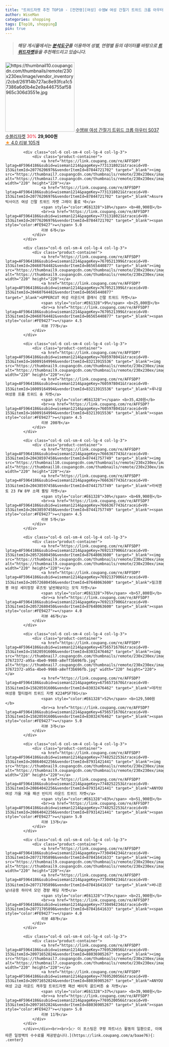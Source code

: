 ```yaml
---
title: "트위드자켓 추천 TOP10 - [전연령][여성] 수엠W 여성 간절기 트위드 크롭 아우터 S037 수블리자켓"
author: WiseMan
categories: shopping
tags: [Top10, shopping]
pin: true
---
```


> ##### 해당 게시물에서는 [**분석도구**](https://itemscout.io/)를 이용하여 **성별**, **연령별** 등의 데이터를 바탕으로 [**트위드자켓**](https://link.coupang.com/a/baae76)들을 추천해드리고 있습니다.
<div class="container"><div class="row">
            <div class="col-6 col-sm-4 col-lg-4 col-lg-3">
                <div class="product-container">
                    <a href="https://link.coupang.com/re/AFFSDP?lptag=AF5964186&subid=wiseman1214&pageKey=7166910631&traceid=V0-153&itemId=18047526528&vendorItemId=85201702938" target="_blank"><img src="https://thumbnail10.coupangcdn.com/thumbnails/remote/230x230ex/image/vendor_inventory/2cbd/261f14b727ac8e93fca1c57386a6d0b4e2e9a446755af58965c306d3551e.jpg" alt="https://thumbnail10.coupangcdn.com/thumbnails/remote/230x230ex/image/vendor_inventory/2cbd/261f14b727ac8e93fca1c57386a6d0b4e2e9a446755af58965c306d3551e.jpg" width="220" height="220"></a>
                    <a href="https://link.coupang.com/re/AFFSDP?lptag=AF5964186&subid=wiseman1214&pageKey=7166910631&traceid=V0-153&itemId=18047526528&vendorItemId=85201702938" target="_blank">수엠W 여성 간절기 트위드 크롭 아우터 S037 수블리자켓</a>
                    <span style="color:#E61328">30%</span> <b>29,900원</b>
                    <br><a href="https://link.coupang.com/re/AFFSDP?lptag=AF5964186&subid=wiseman1214&pageKey=7166910631&traceid=V0-153&itemId=18047526528&vendorItemId=85201702938" target="_blank"><span style="color:#FE9427">★</span> 4.0
                    리뷰 105개</a>
                </div>
            </div>
            
            <div class="col-6 col-sm-4 col-lg-4 col-lg-3">
                <div class="product-container">
                    <a href="https://link.coupang.com/re/AFFSDP?lptag=AF5964186&subid=wiseman1214&pageKey=7731318021&traceid=V0-153&itemId=20776206976&vendorItemId=87844721702" target="_blank"><img src="https://thumbnail7.coupangcdn.com/thumbnails/remote/230x230ex/image/vendor_inventory/bc20/7fe84c432656949b6ceb5d9e754743a877937ba62164e8c6efb2e899bb7d.jpg" alt="https://thumbnail7.coupangcdn.com/thumbnails/remote/230x230ex/image/vendor_inventory/bc20/7fe84c432656949b6ceb5d9e754743a877937ba62164e8c6efb2e899bb7d.jpg" width="220" height="220"></a>
                    <a href="https://link.coupang.com/re/AFFSDP?lptag=AF5964186&subid=wiseman1214&pageKey=7731318021&traceid=V0-153&itemId=20776206976&vendorItemId=87844721702" target="_blank">Asure 빅사이즈 여성 긴팔 트위드 자켓 그레이 폴로 넥</a>
                    <span style="color:#E61328">18%</span> <b>40,900원</b>
                    <br><a href="https://link.coupang.com/re/AFFSDP?lptag=AF5964186&subid=wiseman1214&pageKey=7731318021&traceid=V0-153&itemId=20776206976&vendorItemId=87844721702" target="_blank"><span style="color:#FE9427">★</span> 5.0
                    리뷰 6개</a>
                </div>
            </div>
            
            <div class="col-6 col-sm-4 col-lg-4 col-lg-3">
                <div class="product-container">
                    <a href="https://link.coupang.com/re/AFFSDP?lptag=AF5964186&subid=wiseman1214&pageKey=7670521399&traceid=V0-153&itemId=20460764482&vendorItemId=86565440877" target="_blank"><img src="https://thumbnail9.coupangcdn.com/thumbnails/remote/230x230ex/image/vendor_inventory/f3f1/194e2894021e3a8be35101bde9f314fc7dcce07628f78bfb9f3b50f442c0.jpg" alt="https://thumbnail9.coupangcdn.com/thumbnails/remote/230x230ex/image/vendor_inventory/f3f1/194e2894021e3a8be35101bde9f314fc7dcce07628f78bfb9f3b50f442c0.jpg" width="220" height="220"></a>
                    <a href="https://link.coupang.com/re/AFFSDP?lptag=AF5964186&subid=wiseman1214&pageKey=7670521399&traceid=V0-153&itemId=20460764482&vendorItemId=86565440877" target="_blank">UPPERCUT 여성 라운드넥 클래식 긴팔 트위드 자켓</a>
                    <span style="color:#E61328">9%</span> <b>25,800원</b>
                    <br><a href="https://link.coupang.com/re/AFFSDP?lptag=AF5964186&subid=wiseman1214&pageKey=7670521399&traceid=V0-153&itemId=20460764482&vendorItemId=86565440877" target="_blank"><span style="color:#FE9427">★</span> 4.5
                    리뷰 77개</a>
                </div>
            </div>
            
            <div class="col-6 col-sm-4 col-lg-4 col-lg-3">
                <div class="product-container">
                    <a href="https://link.coupang.com/re/AFFSDP?lptag=AF5964186&subid=wiseman1214&pageKey=7605978041&traceid=V0-153&itemId=16009164994&vendorItemId=83213915536" target="_blank"><img src="https://thumbnail9.coupangcdn.com/thumbnails/remote/230x230ex/image/rs_quotation_api/e1ztr3it/fdd737e6d1aa4fefbaffe0356b0a9fea.jpg" alt="https://thumbnail9.coupangcdn.com/thumbnails/remote/230x230ex/image/rs_quotation_api/e1ztr3it/fdd737e6d1aa4fefbaffe0356b0a9fea.jpg" width="220" height="220"></a>
                    <a href="https://link.coupang.com/re/AFFSDP?lptag=AF5964186&subid=wiseman1214&pageKey=7605978041&traceid=V0-153&itemId=16009164994&vendorItemId=83213915536" target="_blank">루나걸 여성용 프롬 트위드 숏 자켓</a>
                    <span style="color:#E61328"></span> <b>35,420원</b>
                    <br><a href="https://link.coupang.com/re/AFFSDP?lptag=AF5964186&subid=wiseman1214&pageKey=7605978041&traceid=V0-153&itemId=16009164994&vendorItemId=83213915536" target="_blank"><span style="color:#FE9427">★</span> 4.5
                    리뷰 200개</a>
                </div>
            </div>
            
            <div class="col-6 col-sm-4 col-lg-4 col-lg-3">
                <div class="product-container">
                    <a href="https://link.coupang.com/re/AFFSDP?lptag=AF5964186&subid=wiseman1214&pageKey=7666367743&traceid=V0-153&itemId=20438597458&vendorItemId=87441757749" target="_blank"><img src="https://thumbnail10.coupangcdn.com/thumbnails/remote/230x230ex/image/vendor_inventory/4f2f/78faa1687fac6e5644849eb6ab529a16e28206cf629090f5150ace095354.jpg" alt="https://thumbnail10.coupangcdn.com/thumbnails/remote/230x230ex/image/vendor_inventory/4f2f/78faa1687fac6e5644849eb6ab529a16e28206cf629090f5150ace095354.jpg" width="220" height="220"></a>
                    <a href="https://link.coupang.com/re/AFFSDP?lptag=AF5964186&subid=wiseman1214&pageKey=7666367743&traceid=V0-153&itemId=20438597458&vendorItemId=87441757749" target="_blank">라씨엔토 23 FW 8부 소매 퀼팅 자켓</a>
                    <span style="color:#E61328">30%</span> <b>69,900원</b>
                    <br><a href="https://link.coupang.com/re/AFFSDP?lptag=AF5964186&subid=wiseman1214&pageKey=7666367743&traceid=V0-153&itemId=20438597458&vendorItemId=87441757749" target="_blank"><span style="color:#FE9427">★</span> 4.5
                    리뷰 5개</a>
                </div>
            </div>
            
            <div class="col-6 col-sm-4 col-lg-4 col-lg-3">
                <div class="product-container">
                    <a href="https://link.coupang.com/re/AFFSDP?lptag=AF5964186&subid=wiseman1214&pageKey=7692137906&traceid=V0-153&itemId=20572680450&vendorItemId=87648063600" target="_blank"><img src="https://thumbnail9.coupangcdn.com/thumbnails/remote/230x230ex/image/vendor_inventory/7dbc/40b9bcc3d34efb96d5a674e95c7239178ccfe46a05a57eeb8ca569b13fc2.jpg" alt="https://thumbnail9.coupangcdn.com/thumbnails/remote/230x230ex/image/vendor_inventory/7dbc/40b9bcc3d34efb96d5a674e95c7239178ccfe46a05a57eeb8ca569b13fc2.jpg" width="220" height="220"></a>
                    <a href="https://link.coupang.com/re/AFFSDP?lptag=AF5964186&subid=wiseman1214&pageKey=7692137906&traceid=V0-153&itemId=20572680450&vendorItemId=87648063600" target="_blank">밀크봉봉 여성 세미정장 루즈핏 날씬해보이는 모직 자켓</a>
                    <span style="color:#E61328">76%</span> <b>57,800원</b>
                    <br><a href="https://link.coupang.com/re/AFFSDP?lptag=AF5964186&subid=wiseman1214&pageKey=7692137906&traceid=V0-153&itemId=20572680450&vendorItemId=87648063600" target="_blank"><span style="color:#FE9427">★</span> 4.0
                    리뷰 46개</a>
                </div>
            </div>
            
            <div class="col-6 col-sm-4 col-lg-4 col-lg-3">
                <div class="product-container">
                    <a href="https://link.coupang.com/re/AFFSDP?lptag=AF5964186&subid=wiseman1214&pageKey=6756571670&traceid=V0-153&itemId=15820591600&vendorItemId=83032476462" target="_blank"><img src="https://thumbnail7.coupangcdn.com/thumbnails/remote/230x230ex/image/retail/images/7276802936064015-37672372-a95a-4be0-9988-a8eff3b696fb.jpg" alt="https://thumbnail7.coupangcdn.com/thumbnails/remote/230x230ex/image/retail/images/7276802936064015-37672372-a95a-4be0-9988-a8eff3b696fb.jpg" width="220" height="220"></a>
                    <a href="https://link.coupang.com/re/AFFSDP?lptag=AF5964186&subid=wiseman1214&pageKey=6756571670&traceid=V0-153&itemId=15820591600&vendorItemId=83032476462" target="_blank">데카브 여성용 멀티컬러 트위드 자켓 K224PSF701</a>
                    <span style="color:#E61328">52%</span> <b>129,500원</b>
                    <br><a href="https://link.coupang.com/re/AFFSDP?lptag=AF5964186&subid=wiseman1214&pageKey=6756571670&traceid=V0-153&itemId=15820591600&vendorItemId=83032476462" target="_blank"><span style="color:#FE9427">★</span> 5.0
                    리뷰 3개</a>
                </div>
            </div>
            
            <div class="col-6 col-sm-4 col-lg-4 col-lg-3">
                <div class="product-container">
                    <a href="https://link.coupang.com/re/AFFSDP?lptag=AF5964186&subid=wiseman1214&pageKey=7748252253&traceid=V0-153&itemId=20864042256&vendorItemId=87931421441" target="_blank"><img src="https://thumbnail9.coupangcdn.com/thumbnails/remote/230x230ex/image/vendor_inventory/2710/7000219a807494cc98a9997df2357cf8e49a5320111ba106db07e3c43aec.jpg" alt="https://thumbnail9.coupangcdn.com/thumbnails/remote/230x230ex/image/vendor_inventory/2710/7000219a807494cc98a9997df2357cf8e49a5320111ba106db07e3c43aec.jpg" width="220" height="220"></a>
                    <a href="https://link.coupang.com/re/AFFSDP?lptag=AF5964186&subid=wiseman1214&pageKey=7748252253&traceid=V0-153&itemId=20864042256&vendorItemId=87931421441" target="_blank">ANYOU 여성 가을 겨울 패션 빈티지 라운드 트위드 자켓</a>
                    <span style="color:#E61328">83%</span> <b>51,900원</b>
                    <br><a href="https://link.coupang.com/re/AFFSDP?lptag=AF5964186&subid=wiseman1214&pageKey=7748252253&traceid=V0-153&itemId=20864042256&vendorItemId=87931421441" target="_blank"><span style="color:#FE9427">★</span> 5.0
                    리뷰 13개</a>
                </div>
            </div>
            
            <div class="col-6 col-sm-4 col-lg-4 col-lg-3">
                <div class="product-container">
                    <a href="https://link.coupang.com/re/AFFSDP?lptag=AF5964186&subid=wiseman1214&pageKey=7730494234&traceid=V0-153&itemId=20771705898&vendorItemId=87841641633" target="_blank"><img src="https://thumbnail9.coupangcdn.com/thumbnails/remote/230x230ex/image/vendor_inventory/0275/11117f75a9314d7fcd20338e702b21b99a8b4052c0ad65519939ffefd99b.jpg" alt="https://thumbnail9.coupangcdn.com/thumbnails/remote/230x230ex/image/vendor_inventory/0275/11117f75a9314d7fcd20338e702b21b99a8b4052c0ad65519939ffefd99b.jpg" width="220" height="220"></a>
                    <a href="https://link.coupang.com/re/AFFSDP?lptag=AF5964186&subid=wiseman1214&pageKey=7730494234&traceid=V0-153&itemId=20771705898&vendorItemId=87841641633" target="_blank">써니온 남녀공용 하이넥 모던 경량 패딩 자켓</a>
                    <span style="color:#E61328">73%</span> <b>21,900원</b>
                    <br><a href="https://link.coupang.com/re/AFFSDP?lptag=AF5964186&subid=wiseman1214&pageKey=7730494234&traceid=V0-153&itemId=20771705898&vendorItemId=87841641633" target="_blank"><span style="color:#FE9427">★</span> 4.0
                    리뷰 48개</a>
                </div>
            </div>
            
            <div class="col-6 col-sm-4 col-lg-4 col-lg-3">
                <div class="product-container">
                    <a href="https://link.coupang.com/re/AFFSDP?lptag=AF5964186&subid=wiseman1214&pageKey=7769520056&traceid=V0-153&itemId=20971652824&vendorItemId=88036905267" target="_blank"><img src="https://thumbnail7.coupangcdn.com/thumbnails/remote/230x230ex/image/vendor_inventory/a56f/3d2537188e48dbdca6c6ab2fc07d82cb8cd0120580c8d8aa6668149817d6.jpg" alt="https://thumbnail7.coupangcdn.com/thumbnails/remote/230x230ex/image/vendor_inventory/a56f/3d2537188e48dbdca6c6ab2fc07d82cb8cd0120580c8d8aa6668149817d6.jpg" width="220" height="220"></a>
                    <a href="https://link.coupang.com/re/AFFSDP?lptag=AF5964186&subid=wiseman1214&pageKey=7769520056&traceid=V0-153&itemId=20971652824&vendorItemId=88036905267" target="_blank">ANYOU 여성 고급 라운드 캐주얼 트위드자켓 패션 베이직 골드버튼 숏 자켓</a>
                    <span style="color:#E61328">37%</span> <b>39,900원</b>
                    <br><a href="https://link.coupang.com/re/AFFSDP?lptag=AF5964186&subid=wiseman1214&pageKey=7769520056&traceid=V0-153&itemId=20971652824&vendorItemId=88036905267" target="_blank"><span style="color:#FE9427">★</span> 5.0
                    리뷰 11개</a>
                </div>
            </div>
            </div></div><br><br>[👉 이 포스팅은 쿠팡 파트너스 활동의 일환으로, 이에 따른 일정액의 수수료를 제공받습니다.](https://link.coupang.com/a/baae76){: .center}